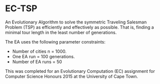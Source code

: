 # EC-TSP

An Evolutionary Algorithm to solve the symmetric Traveling Salesman Problem (TSP) as efficiently and effectively as possible. That is, finding
a minimal tour length in the least number of generations.

The EA uses the following parameter constraints:
+ Number of cities n = 1000.
+ One EA run = 100 generations.
+ Number of EA runs = 50

This was completed for an Evolutionary Computation (EC) assignment for Computer Science Honours 2015 at the University of Cape Town.
